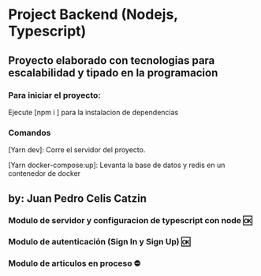 # Project Backend (Nodejs, Typescript)

## Proyecto elaborado con tecnologias para escalabilidad y tipado en la programacion

### Para iniciar el proyecto:

Ejecute [npm i ] para la instalacion de dependencias

### Comandos 

[Yarn dev]: Corre el servidor del proyecto.

[Yarn docker-compose:up]: Levanta la base de datos y redis en un contenedor de docker


## by: Juan Pedro Celis Catzin

### Modulo de servidor y configuracion de typescript con node 🆗

### Modulo de autenticación (Sign In y Sign Up) 🆗

### Modulo de articulos en proceso ⛔